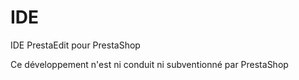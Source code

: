 IDE
===

IDE PrestaEdit pour PrestaShop

Ce développement n'est ni conduit ni subventionné par PrestaShop